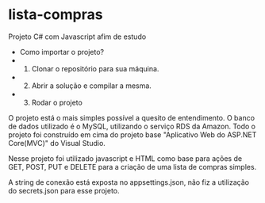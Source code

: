 # lista-compras
Projeto C# com Javascript afim de estudo

- Como importar o projeto?
- 1) Clonar o repositório para sua máquina.
- 2) Abrir a solução e compilar a mesma.
- 3) Rodar o projeto

O projeto está o mais simples possível a quesito de entendimento. O banco de dados utilizado é o MySQL, utilizando o serviço RDS da Amazon.
Todo o projeto foi construído em cima do projeto base "Aplicativo Web do ASP.NET Core(MVC)" do Visual Studio.

Nesse projeto foi utilizado javascript e HTML como base para ações de GET, POST, PUT e DELETE para a criação de uma lista de compras simples.

A string de conexão está exposta no appsettings.json, não fiz a utilização do secrets.json para esse projeto.
